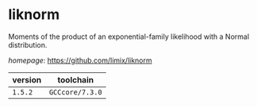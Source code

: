 # liknorm

Moments of the product of an exponential-family likelihood with a Normal distribution.

*homepage*: <https://github.com/limix/liknorm>

version | toolchain
--------|----------
``1.5.2`` | ``GCCcore/7.3.0``

